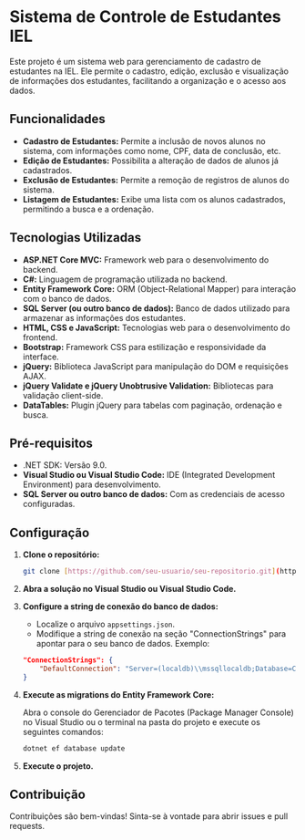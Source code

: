 # Sistema de Controle de Estudantes IEL

Este projeto é um sistema web para gerenciamento de cadastro de estudantes na IEL. Ele permite o cadastro, edição, exclusão e visualização de informações dos estudantes, facilitando a organização e o acesso aos dados.

## Funcionalidades

*   **Cadastro de Estudantes:** Permite a inclusão de novos alunos no sistema, com informações como nome, CPF, data de conclusão, etc.
*   **Edição de Estudantes:** Possibilita a alteração de dados de alunos já cadastrados.
*   **Exclusão de Estudantes:** Permite a remoção de registros de alunos do sistema.
*   **Listagem de Estudantes:** Exibe uma lista com os alunos cadastrados, permitindo a busca e a ordenação.

## Tecnologias Utilizadas

*   **ASP.NET Core MVC:** Framework web para o desenvolvimento do backend.
*   **C#:** Linguagem de programação utilizada no backend.
*   **Entity Framework Core:** ORM (Object-Relational Mapper) para interação com o banco de dados.
*   **SQL Server (ou outro banco de dados):** Banco de dados utilizado para armazenar as informações dos estudantes.
*   **HTML, CSS e JavaScript:** Tecnologias web para o desenvolvimento do frontend.
*   **Bootstrap:** Framework CSS para estilização e responsividade da interface.
*   **jQuery:** Biblioteca JavaScript para manipulação do DOM e requisições AJAX.
*   **jQuery Validate e jQuery Unobtrusive Validation:** Bibliotecas para validação client-side.
*   **DataTables:** Plugin jQuery para tabelas com paginação, ordenação e busca.

## Pré-requisitos

*   .NET SDK: Versão  9.0.
*   **Visual Studio ou Visual Studio Code:** IDE (Integrated Development Environment) para desenvolvimento.
*   **SQL Server ou outro banco de dados:** Com as credenciais de acesso configuradas.

## Configuração

1.  **Clone o repositório:**

    ```bash
    git clone [https://github.com/seu-usuario/seu-repositorio.git](https://github.com/seu-usuario/seu-repositorio.git)
    ```

2.  **Abra a solução no Visual Studio ou Visual Studio Code.**

3.  **Configure a string de conexão do banco de dados:**
    *   Localize o arquivo `appsettings.json`.
    *   Modifique a string de conexão na seção "ConnectionStrings" para apontar para o seu banco de dados. Exemplo:

    ```json
    "ConnectionStrings": {
        "DefaultConnection": "Server=(localdb)\\mssqllocaldb;Database=ControleDeEstudantesIEL;Trusted_Connection=True;MultipleActiveResultSets=true"
    }
    ```

4.  **Execute as migrations do Entity Framework Core:**

    Abra o console do Gerenciador de Pacotes (Package Manager Console) no Visual Studio ou o terminal na pasta do projeto e execute os seguintes comandos:

    ```bash
    dotnet ef database update
    ```

5.  **Execute o projeto.**


## Contribuição

Contribuições são bem-vindas! Sinta-se à vontade para abrir issues e pull requests.
